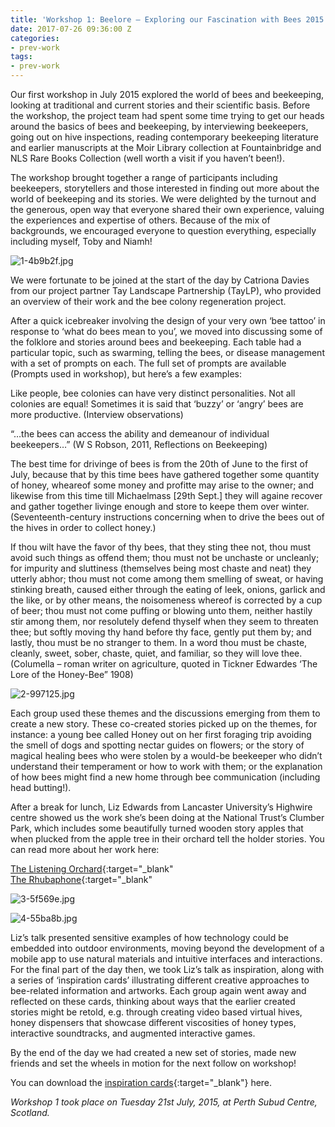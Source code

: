 ```yaml
---
title: 'Workshop 1: Beelore – Exploring our Fascination with Bees 2015'
date: 2017-07-26 09:36:00 Z
categories:
- prev-work
tags:
- prev-work
---
```


Our first workshop in July 2015 explored the world of bees and beekeeping, looking at traditional and current stories and their scientific basis. Before the workshop, the project team had spent some time trying to get our heads around the basics of bees and beekeeping, by interviewing beekeepers, going out on hive inspections, reading contemporary beekeeping literature and earlier manuscripts at the Moir Library collection at Fountainbridge and NLS Rare Books Collection (well worth a visit if you haven’t been!).

The workshop brought together a range of participants including beekeepers, storytellers and those interested in finding out more about the world of beekeeping and its stories. We were delighted by the turnout and the generous, open way that everyone shared their own experience, valuing the experiences and expertise of others. Because of the mix of backgrounds, we encouraged everyone to question everything, especially including myself, Toby and Niamh!

![1-4b9b2f.jpg](/uploads/1-4b9b2f.jpg)

We were fortunate to be joined at the start of the day by Catriona Davies from our project partner Tay Landscape Partnership (TayLP), who provided an overview of their work and the bee colony regeneration project.

After a quick icebreaker involving the design of your very own ‘bee tattoo’ in response to ‘what do bees mean to you’, we moved into discussing some of the folklore and stories around bees and beekeeping. Each table had a particular topic, such as swarming, telling the bees, or disease management with a set of prompts on each. The full set of prompts are available (Prompts used in workshop), but here’s a few examples:

Like people, bee colonies can have very distinct personalities. Not all colonies are equal! Sometimes it is said that ‘buzzy’ or ‘angry’ bees are more productive. (Interview observations)

“…the bees can access the ability and demeanour of individual beekeepers…” (W S Robson, 2011, Reflections on Beekeeping)

The best time for drivinge of bees is from the 20th of June to the first of July, because that by this time bees have gathered together some quantity of honey, wheareof some money and profitte may arise to the owner; and likewise from this time till Michaelmass [29th Sept.] they will againe recover and gather together livinge enough and store to keepe them over winter. (Seventeenth-century instructions concerning when to drive the bees out of the hives in order to collect honey.)

If thou wilt have the favor of thy bees, that they sting thee not, thou must avoid such things as offend them; thou must not be unchaste or uncleanly; for impurity and sluttiness (themselves being most chaste and neat) they utterly abhor; thou must not come among them smelling of sweat, or having stinking breath, caused either through the eating of leek, onions, garlick and the like, or by other means, the noisomeness whereof is corrected by a cup of beer; thou must not come puffing or blowing unto them, neither hastily stir among them, nor resolutely defend thyself when they seem to threaten thee; but softly moving thy hand before thy face, gently put them by; and lastly, thou must be no stranger to them. In a word thou must be chaste, cleanly, sweet, sober, chaste, quiet, and familiar, so they will love thee. (Columella – roman writer on agriculture, quoted in Tickner Edwardes ‘The Lore of the Honey-Bee” 1908)

![2-997125.jpg](/uploads/2-997125.jpg)

Each group used these themes and the discussions emerging from them to create a new story. These co-created stories picked up on the themes, for instance: a young bee called Honey out on her first foraging trip avoiding the smell of dogs and spotting nectar guides on flowers; or the story of magical healing bees who were stolen by a would-be beekeeper who didn’t understand their temperament or how to work with them; or the explanation of how bees might find a new home through bee communication (including head butting!).

After a break for lunch, Liz Edwards from Lancaster University’s Highwire centre showed us the work she’s been doing at the National Trust’s Clumber Park, which includes some beautifully turned wooden story apples that when plucked from the apple tree in their orchard tell the holder stories. You can read more about her work here: 

[The Listening Orchard](http://www.lizedwards.net/wordpress/?p=262){:target="_blank"  
[The Rhubaphone](http://www.lizedwards.net/wordpress/?p=242){:target="_blank" 

![3-5f569e.jpg](/uploads/3-5f569e.jpg)

![4-55ba8b.jpg](/uploads/4-55ba8b.jpg)

Liz’s talk presented sensitive examples of how technology could be embedded into outdoor environments, moving beyond the development of a mobile app to use natural materials and intuitive interfaces and interactions. For the final part of the day then, we took Liz’s talk as inspiration, along with a series of ‘inspiration cards’ illustrating different creative approaches to bee-related information and artworks. Each group again went away and reflected on these cards, thinking about ways that the earlier created stories might be retold, e.g. through creating video based virtual hives, honey dispensers that showcase different viscosities of honey types, interactive soundtracks, and augmented interactive games.

By the end of the day we had created a new set of stories, made new friends and set the wheels in motion for the next follow on workshop!

You can download the [inspiration cards](http://www.bees.eca.ed.ac.uk/wp-content/uploads/2015/07/inspirationcards.pdf){:target="_blank"}  here.

*Workshop 1 took place on Tuesday 21st July, 2015, at Perth Subud Centre, Scotland.*